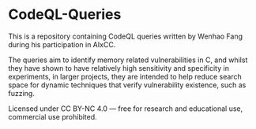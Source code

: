 # CodeQL-Queries
This is a repository containing CodeQL queries written by Wenhao Fang during his participation in AIxCC. 

The queries aim to identify memory related vulnerabilities in C, and whilst they have shown to have relatively high sensitivity and specificity in experiments, in larger projects, they are intended to help reduce search space for dynamic techniques that verify vulnerability existence, such as fuzzing.


Licensed under CC BY-NC 4.0
 — free for research and educational use, commercial use prohibited.
